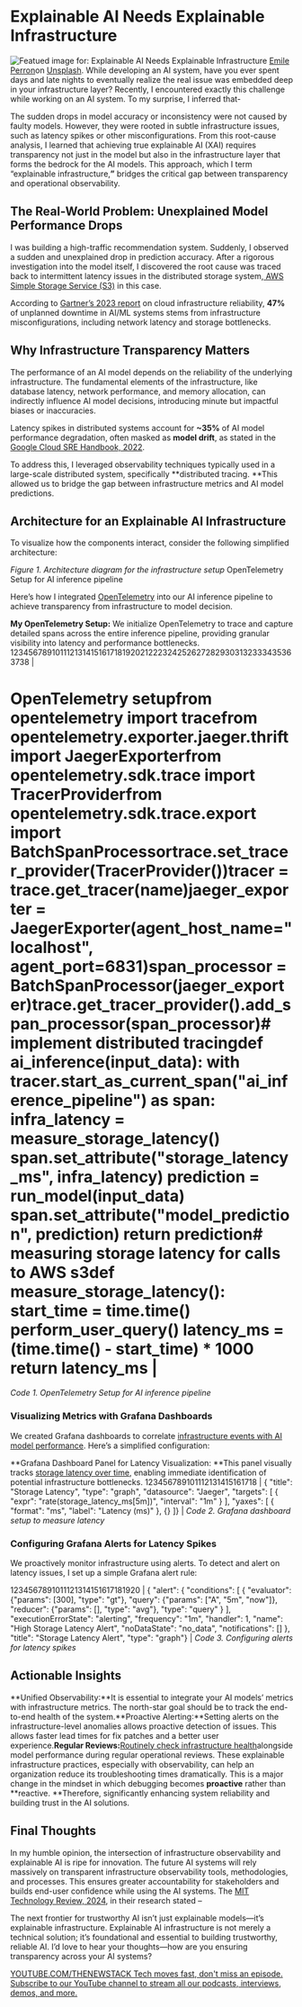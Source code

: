 # Explainable AI Needs Explainable Infrastructure
![Featued image for: Explainable AI Needs Explainable Infrastructure](https://cdn.thenewstack.io/media/2025/04/c67639a2-emile-perron-xrvdyzrgdw4-unsplash-1024x576.jpg)
[Emile Perron](https://unsplash.com/@emilep?utm_content=creditCopyText&utm_medium=referral&utm_source=unsplash)on
[Unsplash](https://unsplash.com/photos/macbook-pro-showing-programming-language-xrVDYZRGdw4?utm_content=creditCopyText&utm_medium=referral&utm_source=unsplash).
While developing an AI system, have you ever spent days and late nights to eventually realize the real issue was embedded deep in your infrastructure layer? Recently, I encountered exactly this challenge while working on an AI system. To my surprise, I inferred that-

The sudden drops in model accuracy or inconsistency were not caused by faulty models. However, they were rooted in subtle infrastructure issues, such as latency spikes or other misconfigurations.
From this root-cause analysis, I learned that achieving true explainable AI (XAI) requires transparency not just in the model but also in the infrastructure layer that forms the bedrock for the AI models. This approach, which I term “explainable infrastructure,**”** bridges the critical gap between transparency and operational observability.

## The Real-World Problem: Unexplained Model Performance Drops
I was building a high-traffic recommendation system. Suddenly, I observed a sudden and unexplained drop in prediction accuracy. After a rigorous investigation into the model itself, I discovered the root cause was traced back to intermittent latency issues in the distributed storage system,[ AWS Simple Storage Service (S3)](https://aws.amazon.com/s3/) in this case.

According to [Gartner’s 2023 report](https://www.gartner.com/en/articles/what-s-new-in-artificial-intelligence-from-the-2023-gartner-hype-cycle) on cloud infrastructure reliability, **47%** of unplanned downtime in AI/ML systems stems from infrastructure misconfigurations, including network latency and storage bottlenecks.

## Why Infrastructure Transparency Matters
The performance of an AI model depends on the reliability of the underlying infrastructure. The fundamental elements of the infrastructure, like database latency, network performance, and memory allocation, can indirectly influence AI model decisions, introducing minute but impactful biases or inaccuracies.

Latency spikes in distributed systems account for **~35%** of AI model performance degradation, often masked as **model drift**, as stated in the [Google Cloud SRE Handbook, 2022](https://sre.google/sre-book/monitoring-distributed-systems/).

To address this, I leveraged observability techniques typically used in a large-scale distributed system, specifically **distributed tracing. **This allowed us to bridge the gap between infrastructure metrics and AI model predictions.

## Architecture for an Explainable AI Infrastructure
To visualize how the components interact, consider the following simplified architecture:

*Figure 1. Architecture diagram for the infrastructure setup*
OpenTelemetry Setup for AI inference pipeline

Here’s how I integrated [OpenTelemetry](https://opentelemetry.io/docs/concepts/instrumentation/libraries/) into our AI inference pipeline to achieve transparency from infrastructure to model decision.

**My OpenTelemetry Setup:** We initialize OpenTelemetry to trace and capture detailed spans across the entire inference pipeline, providing granular visibility into latency and performance bottlenecks.
1234567891011121314151617181920212223242526272829303132333435363738 |
# OpenTelemetry setupfrom opentelemetry import tracefrom opentelemetry.exporter.jaeger.thrift import JaegerExporterfrom opentelemetry.sdk.trace import TracerProviderfrom opentelemetry.sdk.trace.export import BatchSpanProcessortrace.set_tracer_provider(TracerProvider())tracer = trace.get_tracer(__name__)jaeger_exporter = JaegerExporter(agent_host_name="localhost", agent_port=6831)span_processor = BatchSpanProcessor(jaeger_exporter)trace.get_tracer_provider().add_span_processor(span_processor)# implement distributed tracingdef ai_inference(input_data): with tracer.start_as_current_span("ai_inference_pipeline") as span: infra_latency = measure_storage_latency() span.set_attribute("storage_latency_ms", infra_latency) prediction = run_model(input_data) span.set_attribute("model_prediction", prediction) return prediction# measuring storage latency for calls to AWS s3def measure_storage_latency(): start_time = time.time() perform_user_query() latency_ms = (time.time() - start_time) * 1000 return latency_ms |
*Code 1. OpenTelemetry Setup for AI inference pipeline*
### Visualizing Metrics with Grafana Dashboards
We created Grafana dashboards to correlate [infrastructure events with AI model performance](https://thenewstack.io/cios-heed-on-premises-app-and-infrastructure-performance/). Here’s a simplified configuration:

**Grafana Dashboard Panel for Latency Visualization: **This panel visually tracks [storage latency over time](https://thenewstack.io/amazon-s3-express-one-zone-introduces-near-real-time-object-storage/), enabling immediate identification of potential infrastructure bottlenecks.
123456789101112131415161718 |
{ "title": "Storage Latency", "type": "graph", "datasource": "Jaeger", "targets": [ { "expr": "rate(storage_latency_ms[5m])", "interval": "1m" } ], "yaxes": [ { "format": "ms", "label": "Latency (ms)" }, {} ]} |
*Code 2. Grafana dashboard setup to measure latency*
### Configuring Grafana Alerts for Latency Spikes
We proactively monitor infrastructure using alerts. To detect and alert on latency issues, I set up a simple Grafana alert rule:

1234567891011121314151617181920 |
{ "alert": { "conditions": [ { "evaluator": {"params": [300], "type": "gt"}, "query": {"params": ["A", "5m", "now"]}, "reducer": {"params": [], "type": "avg"}, "type": "query" } ], "executionErrorState": "alerting", "frequency": "1m", "handler": 1, "name": "High Storage Latency Alert", "noDataState": "no_data", "notifications": [] }, "title": "Storage Latency Alert", "type": "graph"} |
*Code 3. Configuring alerts for latency spikes*
## Actionable Insights
**Unified Observability:**It is essential to integrate your AI models’ metrics with infrastructure metrics. The north-star goal should be to track the end-to-end health of the system.**Proactive Alerting:**Setting alerts on the infrastructure-level anomalies allows proactive detection of issues. This allows faster lead times for fix patches and a better user experience.**Regular Reviews:**[Routinely check infrastructure health](https://thenewstack.io/automate-routine-tasks-with-an-ad-hoc-ansible-script/)alongside model performance during regular operational reviews.
These explainable infrastructure practices, especially with observability, can help an organization reduce its troubleshooting times dramatically. This is a major change in the mindset in which debugging becomes **proactive** rather than **reactive. **Therefore, significantly enhancing system reliability and building trust in the AI solutions.

## Final Thoughts
In my humble opinion, the intersection of infrastructure observability and explainable AI is ripe for innovation. The future AI systems will rely massively on transparent infrastructure observability tools, methodologies, and processes. This ensures greater accountability for stakeholders and builds end-user confidence while using the AI systems. The [MIT Technology Review, 2024](https://www.technologyreview.com/2024/01/04/1086046/whats-next-for-ai-in-2024/), in their research stated –

The next frontier for trustworthy AI isn’t just explainable models—it’s explainable infrastructure.
Explainable AI infrastructure is not merely a technical solution; it’s foundational and essential to building trustworthy, reliable AI. I’d love to hear your thoughts—how are you ensuring transparency across your AI systems?

[
YOUTUBE.COM/THENEWSTACK
Tech moves fast, don't miss an episode. Subscribe to our YouTube
channel to stream all our podcasts, interviews, demos, and more.
](https://youtube.com/thenewstack?sub_confirmation=1)